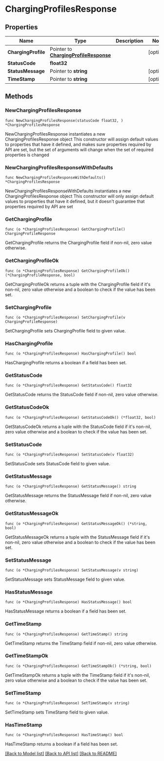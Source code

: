 # ChargingProfilesResponse

## Properties

Name | Type | Description | Notes
------------ | ------------- | ------------- | -------------
**ChargingProfile** | Pointer to [**ChargingProfileResponse**](ChargingProfileResponse.md) |  | [optional] 
**StatusCode** | **float32** |  | 
**StatusMessage** | Pointer to **string** |  | [optional] 
**TimeStamp** | Pointer to **string** |  | [optional] 

## Methods

### NewChargingProfilesResponse

`func NewChargingProfilesResponse(statusCode float32, ) *ChargingProfilesResponse`

NewChargingProfilesResponse instantiates a new ChargingProfilesResponse object
This constructor will assign default values to properties that have it defined,
and makes sure properties required by API are set, but the set of arguments
will change when the set of required properties is changed

### NewChargingProfilesResponseWithDefaults

`func NewChargingProfilesResponseWithDefaults() *ChargingProfilesResponse`

NewChargingProfilesResponseWithDefaults instantiates a new ChargingProfilesResponse object
This constructor will only assign default values to properties that have it defined,
but it doesn't guarantee that properties required by API are set

### GetChargingProfile

`func (o *ChargingProfilesResponse) GetChargingProfile() ChargingProfileResponse`

GetChargingProfile returns the ChargingProfile field if non-nil, zero value otherwise.

### GetChargingProfileOk

`func (o *ChargingProfilesResponse) GetChargingProfileOk() (*ChargingProfileResponse, bool)`

GetChargingProfileOk returns a tuple with the ChargingProfile field if it's non-nil, zero value otherwise
and a boolean to check if the value has been set.

### SetChargingProfile

`func (o *ChargingProfilesResponse) SetChargingProfile(v ChargingProfileResponse)`

SetChargingProfile sets ChargingProfile field to given value.

### HasChargingProfile

`func (o *ChargingProfilesResponse) HasChargingProfile() bool`

HasChargingProfile returns a boolean if a field has been set.

### GetStatusCode

`func (o *ChargingProfilesResponse) GetStatusCode() float32`

GetStatusCode returns the StatusCode field if non-nil, zero value otherwise.

### GetStatusCodeOk

`func (o *ChargingProfilesResponse) GetStatusCodeOk() (*float32, bool)`

GetStatusCodeOk returns a tuple with the StatusCode field if it's non-nil, zero value otherwise
and a boolean to check if the value has been set.

### SetStatusCode

`func (o *ChargingProfilesResponse) SetStatusCode(v float32)`

SetStatusCode sets StatusCode field to given value.


### GetStatusMessage

`func (o *ChargingProfilesResponse) GetStatusMessage() string`

GetStatusMessage returns the StatusMessage field if non-nil, zero value otherwise.

### GetStatusMessageOk

`func (o *ChargingProfilesResponse) GetStatusMessageOk() (*string, bool)`

GetStatusMessageOk returns a tuple with the StatusMessage field if it's non-nil, zero value otherwise
and a boolean to check if the value has been set.

### SetStatusMessage

`func (o *ChargingProfilesResponse) SetStatusMessage(v string)`

SetStatusMessage sets StatusMessage field to given value.

### HasStatusMessage

`func (o *ChargingProfilesResponse) HasStatusMessage() bool`

HasStatusMessage returns a boolean if a field has been set.

### GetTimeStamp

`func (o *ChargingProfilesResponse) GetTimeStamp() string`

GetTimeStamp returns the TimeStamp field if non-nil, zero value otherwise.

### GetTimeStampOk

`func (o *ChargingProfilesResponse) GetTimeStampOk() (*string, bool)`

GetTimeStampOk returns a tuple with the TimeStamp field if it's non-nil, zero value otherwise
and a boolean to check if the value has been set.

### SetTimeStamp

`func (o *ChargingProfilesResponse) SetTimeStamp(v string)`

SetTimeStamp sets TimeStamp field to given value.

### HasTimeStamp

`func (o *ChargingProfilesResponse) HasTimeStamp() bool`

HasTimeStamp returns a boolean if a field has been set.


[[Back to Model list]](../README.md#documentation-for-models) [[Back to API list]](../README.md#documentation-for-api-endpoints) [[Back to README]](../README.md)


